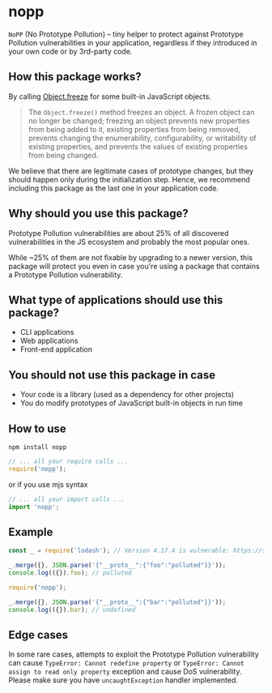 # nopp

`NoPP` (No Prototype Pollution) – tiny helper to protect against Prototype
Pollution vulnerabilities in your application, regardless if they introduced in
your own code or by 3rd-party code.

## How this package works?

By calling [Object.freeze](https://developer.mozilla.org/en-US/docs/Web/JavaScript/Reference/Global_Objects/Object/freeze)
for some built-in JavaScript objects.

> The `Object.freeze()` method freezes an object. A frozen object can no longer be changed; freezing an object prevents new properties from being added to it, existing properties from being removed, prevents changing the enumerability, configurability, or writability of existing properties, and prevents the values of existing properties from being changed.

We believe that there are legitimate cases of prototype changes, but they should
happen only during the initialization step. Hence, we recommend including
this package as the last one in your application code.

## Why should you use this package?

Prototype Pollution vulnerabilities are about 25% of all discovered
vulnerabilities in the JS ecosystem and probably the most popular ones.

While ~25% of them are not fixable by upgrading to a newer version, this
package will protect you even in case you're using a package that contains
a Prototype Pollution vulnerability.

## What type of applications should use this package?

- CLI applications
- Web applications
- Front-end application

## You should not use this package in case

- Your code is a library (used as a dependency for other projects)
- You do modify prototypes of JavaScript built-in objects in run time

## How to use

```shell
npm install nopp
```

```javascript
// ... all your require calls ...
require('nopp');
```

or if you use mjs syntax

```javascript
// ... all your import calls ...
import 'nopp';
```



## Example

```javascript
const _ = require('lodash'); // Version 4.17.4 is vulnerable: https://security.snyk.io/vuln/npm:lodash:20180130

_.merge({}, JSON.parse('{"__proto__":{"foo":"polluted"}}'));
console.log(({}).foo); // polluted

require('nopp');

_.merge({}, JSON.parse('{"__proto__":{"bar":"polluted"}}'));
console.log(({}).bar); // undefined

```

## Edge cases

In some rare cases, attempts to exploit the Prototype Pollution vulnerability
can cause `TypeError: Cannot redefine property` or
`TypeError: Cannot assign to read only property` exception and cause DoS
vulnerability. Please make sure you have `uncaughtException` handler
implemented.
